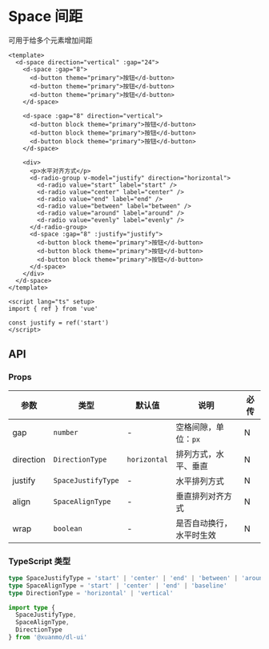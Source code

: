 # Space 间距

可用于给多个元素增加间距

```vue client=Mobile playground=Space
<template>
  <d-space direction="vertical" :gap="24">
    <d-space :gap="8">
      <d-button theme="primary">按钮</d-button>
      <d-button theme="primary">按钮</d-button>
      <d-button theme="primary">按钮</d-button>
    </d-space>

    <d-space :gap="8" direction="vertical">
      <d-button block theme="primary">按钮</d-button>
      <d-button block theme="primary">按钮</d-button>
      <d-button block theme="primary">按钮</d-button>
    </d-space>

    <div>
      <p>水平对齐方式</p>
      <d-radio-group v-model="justify" direction="horizontal">
        <d-radio value="start" label="start" />
        <d-radio value="center" label="center" />
        <d-radio value="end" label="end" />
        <d-radio value="between" label="between" />
        <d-radio value="around" label="around" />
        <d-radio value="evenly" label="evenly" />
      </d-radio-group>
      <d-space :gap="8" :justify="justify">
        <d-button block theme="primary">按钮</d-button>
        <d-button block theme="primary">按钮</d-button>
        <d-button block theme="primary">按钮</d-button>
      </d-space>
    </div>
  </d-space>
</template>

<script lang="ts" setup>
import { ref } from 'vue'

const justify = ref('start')
</script>
```

## API

### Props

|参数|类型|默认值|说明|必传|
|---|----|-----|---|----|
|gap|`number`|-|空格间隙，单位：`px`|N|
|direction|`DirectionType`|`horizontal`|排列方式，水平、垂直|N|
|justify|`SpaceJustifyType`|-|水平排列方式|N|
|align|`SpaceAlignType`|-|垂直排列对齐方式|N|
|wrap|`boolean`|-|是否自动换行，水平时生效|N|

### TypeScript 类型
```typescript
type SpaceJustifyType = 'start' | 'center' | 'end' | 'between' | 'around' | 'evenly'
type SpaceAlignType = 'start' | 'center' | 'end' | 'baseline'
type DirectionType = 'horizontal' | 'vertical'

import type { 
  SpaceJustifyType, 
  SpaceAlignType, 
  DirectionType 
} from '@xuanmo/dl-ui'
```
